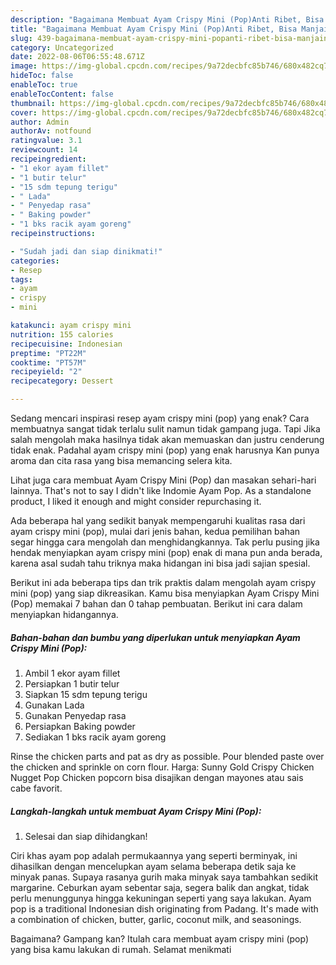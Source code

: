 ```yaml
---
description: "Bagaimana Membuat Ayam Crispy Mini (Pop)Anti Ribet, Bisa Manjain Lidah"
title: "Bagaimana Membuat Ayam Crispy Mini (Pop)Anti Ribet, Bisa Manjain Lidah"
slug: 439-bagaimana-membuat-ayam-crispy-mini-popanti-ribet-bisa-manjain-lidah
category: Uncategorized
date: 2022-08-06T06:55:48.671Z
image: https://img-global.cpcdn.com/recipes/9a72decbfc85b746/680x482cq70/ayam-crispy-mini-pop-foto-resep-utama.jpg
hideToc: false
enableToc: true
enableTocContent: false
thumbnail: https://img-global.cpcdn.com/recipes/9a72decbfc85b746/680x482cq70/ayam-crispy-mini-pop-foto-resep-utama.jpg
cover: https://img-global.cpcdn.com/recipes/9a72decbfc85b746/680x482cq70/ayam-crispy-mini-pop-foto-resep-utama.jpg
author: Admin
authorAv: notfound
ratingvalue: 3.1
reviewcount: 14
recipeingredient:
- "1 ekor ayam fillet"
- "1 butir telur"
- "15 sdm tepung terigu"
- " Lada"
- " Penyedap rasa"
- " Baking powder"
- "1 bks racik ayam goreng"
recipeinstructions:

- "Sudah jadi dan siap dinikmati!"
categories:
- Resep
tags:
- ayam
- crispy
- mini

katakunci: ayam crispy mini 
nutrition: 155 calories
recipecuisine: Indonesian
preptime: "PT22M"
cooktime: "PT57M"
recipeyield: "2"
recipecategory: Dessert

---
```



Sedang mencari inspirasi resep ayam crispy mini (pop) yang enak? Cara membuatnya sangat tidak terlalu sulit namun tidak gampang juga. Tapi Jika salah mengolah maka hasilnya tidak akan memuaskan dan justru cenderung tidak enak. Padahal ayam crispy mini (pop) yang enak harusnya Kan punya aroma dan cita rasa yang bisa memancing selera kita.


Lihat juga cara membuat Ayam Crispy Mini (Pop) dan masakan sehari-hari lainnya. That&#39;s not to say I didn&#39;t like Indomie Ayam Pop. As a standalone product, I liked it enough and might consider repurchasing it.

Ada beberapa hal yang sedikit banyak mempengaruhi kualitas rasa dari ayam crispy mini (pop), mulai dari jenis bahan, kedua pemilihan bahan segar hingga cara mengolah dan menghidangkannya. Tak perlu pusing jika hendak menyiapkan ayam crispy mini (pop) enak di mana pun anda berada, karena asal sudah tahu triknya maka hidangan ini bisa jadi sajian spesial.


Berikut ini ada beberapa tips dan trik praktis dalam mengolah ayam crispy mini (pop) yang siap dikreasikan. Kamu bisa menyiapkan Ayam Crispy Mini (Pop) memakai 7 bahan dan 0 tahap pembuatan. Berikut ini cara dalam menyiapkan hidangannya.

<!--inarticleads1-->

##### Bahan-bahan dan bumbu yang diperlukan untuk menyiapkan Ayam Crispy Mini (Pop):

1. Ambil 1 ekor ayam fillet
1. Persiapkan 1 butir telur
1. Siapkan 15 sdm tepung terigu
1. Gunakan  Lada
1. Gunakan  Penyedap rasa
1. Persiapkan  Baking powder
1. Sediakan 1 bks racik ayam goreng


Rinse the chicken parts and pat as dry as possible. Pour blended paste over the chicken and sprinkle on corn flour. Harga: Sunny Gold Crispy Chicken Nugget Pop Chicken popcorn bisa disajikan dengan mayones atau sais cabe favorit. 

<!--inarticleads2-->

##### Langkah-langkah untuk membuat Ayam Crispy Mini (Pop):


1. Selesai dan siap dihidangkan!

Ciri khas ayam pop adalah permukaannya yang seperti berminyak, ini dihasilkan dengan mencelupkan ayam selama beberapa detik saja ke minyak panas. Supaya rasanya gurih maka minyak saya tambahkan sedikit margarine. Ceburkan ayam sebentar saja, segera balik dan angkat, tidak perlu menunggunya hingga kekuningan seperti yang saya lakukan. Ayam pop is a traditional Indonesian dish originating from Padang. It&#39;s made with a combination of chicken, butter, garlic, coconut milk, and seasonings. 

Bagaimana? Gampang kan? Itulah cara membuat ayam crispy mini (pop) yang bisa kamu lakukan di rumah. Selamat menikmati
